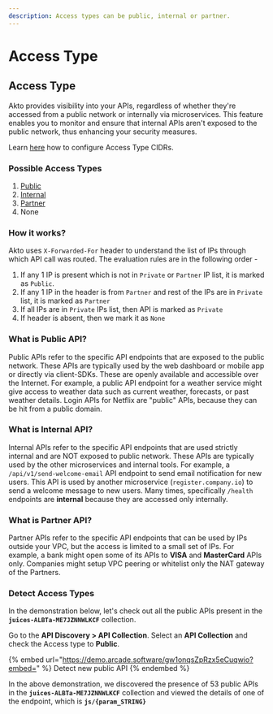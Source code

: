 ```yaml
---
description: Access types can be public, internal or partner.
---
```


# Access Type

## Access Type

Akto provides visibility into your APIs, regardless of whether they're accessed from a public network or internally via microservices. This feature enables you to monitor and ensure that internal APIs aren't exposed to the public network, thus enhancing your security measures.

Learn [here](../how-to/configure-access-types.md) how to configure Access Type CIDRs.&#x20;

### Possible Access Types

1. [Public](access-type.md#what-is-public-api)
2. [Internal](access-type.md#what-is-internal-api)
3. [Partner](access-type.md#what-is-partner-api)
4. None

### How it works?

Akto uses `X-Forwarded-For` header to understand the list of IPs through which API call was routed. The evaluation rules are in the following order -&#x20;

1. If any 1 IP is present which is not in `Private` or `Partner` IP list, it is marked as `Public`.&#x20;
2. If any 1 IP in the header is from `Partner` and rest of the IPs are in `Private` list, it is marked as `Partner`
3. If all IPs are in `Private` IPs list, then API is marked as `Private`
4. If header is absent, then we mark it as `None`

### What is Public API?

Public APIs refer to the specific API endpoints that are exposed to the public network. These APIs are typically used by the web dashboard or mobile app or directly via client-SDKs.  These are openly available and accessible over the Internet. For example, a public API endpoint for a weather service might give access to weather data such as current weather, forecasts, or past weather details. Login APIs for Netflix are "public" APIs, because they can be hit from a public domain.&#x20;

### What is Internal API?

Internal APIs refer to the specific API endpoints that are used strictly internal and are NOT exposed to public network. These APIs are typically used by the other microservices and internal tools. For example, a `/api/v1/send-welcome-email` API endpoint to send email notification for new users. This API is used by another microservice (`register.company.io`) to send a welcome message to new users. Many times, specifically `/health` endpoints are **internal** because they are accessed only internally.&#x20;

### What is Partner API?

Partner APIs refer to the specific API endpoints that can be used by IPs outside your VPC, but the access is limited to a small set of IPs. For example, a bank might open some of its APIs to **VISA** and **MasterCard** APIs only. Companies might setup VPC peering or whitelist only the NAT gateway of the Partners.&#x20;



### Detect Access Types

In the demonstration below, let's check out all the public APIs present in the **`juices-ALBTa-ME7JZNNWLKCF`** collection.

Go to the **API Discovery > API Collection**. Select an **API Collection** and check the Access type to **Public**.

{% embed url="https://demo.arcade.software/gw1onqsZpRzx5eCuqwio?embed=" %}
Detect new public API
{% endembed %}

In the above demonstration, we discovered the presence of 53 public APIs in the **`juices-ALBTa-ME7JZNNWLKCF`** collection and viewed the details of one of the endpoint, which is **`js/{param_STRING}`**
